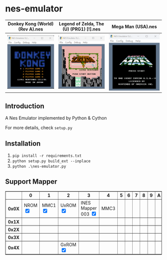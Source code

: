 # nes-emulator
| Donkey Kong (World) (Rev A).nes | Legend of Zelda, The (U) (PRG1) [!].nes | Mega Man (USA).nes |
| ------------------------------- | --------------------------------------- | ------------------ |
| <img src="images/Donkey%20Kong%20(World)%20(Rev%20A).gif"/> | <img src="images/Legend%20of%20Zelda%2C%20The%20(U)%20(PRG1)%20%5B!%5D.gif"/> | <img src="images/Mega%20Man%20(USA).nes.gif"/>

## Introduction
A Nes Emulator implemented by Python & Cython

For more details, check `setup.py`

## Installation
1. `pip install -r requirements.txt`
2. `python setup.py build_ext --inplace`
3. `python .\nes-emulator.py  `

## Support Mapper
<table border="1">
  <thead>
    <tr>
      <th>&nbsp;</th>
      <th>0</th>
      <th>1</th>
      <th>2</th>
      <th>3</th>
      <th>4</th>
      <th>5</th>
      <th>6</th>
      <th>7</th>
      <th>8</th>
      <th>9</th>
      <th>A</th>
      <th>B</th>
      <th>C</th>
      <th>D</th>
      <th>E</th>
      <th>F</th>
    </tr>
  </thead>
  <tbody>
    <tr>
      <th>0x0X</th>
      <td>NROM <input type="checkbox" checked></td>
      <td>MMC1 <input type="checkbox" checked></td>
      <td>UxROM <input type="checkbox" checked></td>
      <td>INES Mapper 003 <input type="checkbox" checked></td>
      <td>MMC3</td>
      <td></td>
      <td></td>
      <td></td>
      <td></td>
      <td></td>
      <td></td>
      <td></td>
      <td></td>
      <td></td>
      <td></td>
      <td></td>
    </tr>
    <tr>
      <th>0x1X</th>
      <td></td>
      <td></td>
      <td></td>
      <td></td>
      <td></td>
      <td></td>
      <td></td>
      <td></td>
      <td></td>
      <td></td>
      <td></td>
      <td></td>
      <td></td>
      <td></td>
      <td></td>
      <td></td>
    </tr>
    <tr>
      <th>0x2X</th>
      <td></td>
      <td></td>
      <td></td>
      <td></td>
      <td></td>
      <td></td>
      <td></td>
      <td></td>
      <td></td>
      <td></td>
      <td></td>
      <td></td>
      <td></td>
      <td></td>
      <td></td>
      <td></td>
    </tr>
    <tr>
      <th>0x3X</th>
      <td></td>
      <td></td>
      <td></td>
      <td></td>
      <td></td>
      <td></td>
      <td></td>
      <td></td>
      <td></td>
      <td></td>
      <td></td>
      <td></td>
      <td></td>
      <td></td>
      <td></td>
      <td></td>
    </tr>
    <tr>
      <th>0x4X</th>
      <td></td>
      <td></td>
      <td>GxROM <input type="checkbox" checked></td>
      <td></td>
      <td></td>
      <td></td>
      <td></td>
      <td></td>
      <td></td>
      <td></td>
      <td></td>
      <td></td>
      <td></td>
      <td></td>
      <td></td>
      <td></td>
    </tr>
  </tbody>
</table>



